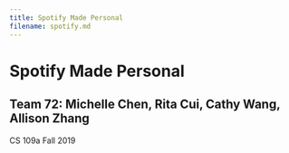```yaml
---
title: Spotify Made Personal
filename: spotify.md
---
```


# Spotify Made Personal

## Team 72: Michelle Chen, Rita Cui, Cathy Wang, Allison Zhang

CS 109a Fall 2019
